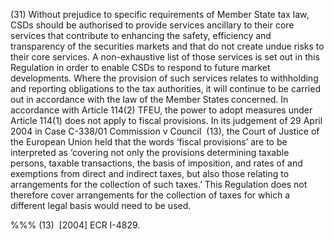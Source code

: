 (31) Without prejudice to specific requirements of Member State tax law, CSDs should be authorised to provide services ancillary to their core services that contribute to enhancing the safety, efficiency and transparency of the securities markets and that do not create undue risks to their core services. A non-exhaustive list of those services is set out in this Regulation in order to enable CSDs to respond to future market developments. Where the provision of such services relates to withholding and reporting obligations to the tax authorities, it will continue to be carried out in accordance with the law of the Member States concerned. In accordance with Article 114(2) TFEU, the power to adopt measures under Article 114(1) does not apply to fiscal provisions. In its judgement of 29 April 2004 in Case C-338/01 Commission v Council  (13), the Court of Justice of the European Union held that the words ‘fiscal provisions’ are to be interpreted as ‘covering not only the provisions determining taxable persons, taxable transactions, the basis of imposition, and rates of and exemptions from direct and indirect taxes, but also those relating to arrangements for the collection of such taxes.’ This Regulation does not therefore cover arrangements for the collection of taxes for which a different legal basis would need to be used.

%%% (13)  [2004] ECR I-4829.